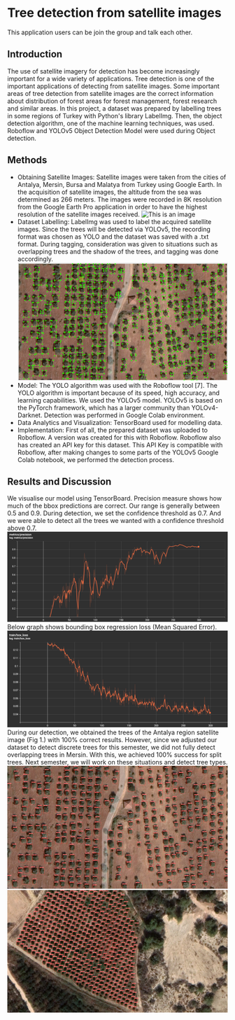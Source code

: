 # Tree detection from satellite images

This application users can be join the group and talk each other.

## Introduction

The use of satellite imagery for detection has become increasingly important for a wide variety of applications. Tree detection is one of the important applications of detecting from satellite images. Some important areas of tree detection from satellite images are the correct information about distribution of forest areas for forest management, forest research and similar areas.
In this project, a dataset was prepared by labelling trees in some regions of Turkey with Python's library LabelImg. Then, the object detection algorithm, one of the machine learning techniques, was used. Roboflow and YOLOv5 Object Detection Model were used during Object detection.

## Methods

 - Obtaining Satellite Images: Satellite images were taken from the cities of Antalya, Mersin, Bursa and Malatya from Turkey using Google Earth. In the acquisition of satellite images, the altitude from the sea was determined as 266 meters. The images were recorded in 8K resolution from the Google Earth Pro application in order to have the highest resolution of the satellite images received.
![This is an image](/images/antalya.png)
 - Dataset Labelling: LabelImg was used to label the acquired satellite images. Since the trees will be detected via YOLOv5, the recording format was chosen as YOLO and the dataset was saved with a .txt format.
During tagging, consideration was given to situations such as overlapping trees and the shadow of the trees, and tagging was done accordingly.
![This is an image](/images/antalya_labeled.png)
 - Model: The YOLO algorithm was used with the Roboflow tool [7]. The YOLO algorithm is important because of its speed, high accuracy, and learning capabilities. We used the YOLOv5 model. YOLOv5 is based on the PyTorch framework, which has a larger community than YOLOv4-Darknet. Detection was performed in Google Colab environment.
 - Data Analytics and Visualization: TensorBoard used for modelling data.  
 - Implementation: First of all, the prepared dataset was uploaded to Roboflow. A version was created for this with Roboflow. Roboflow also has created an API key for this dataset. This API Key is compatible with Roboflow, after making changes to some parts of the YOLOv5 Google Colab notebook, we performed the detection process.

## Results and Discussion

We visualise our model using TensorBoard. Precision measure shows how much of the bbox predictions are correct. Our range is generally between 0.5 and 0.9. During detection, we set the confidence threshold as 0.7. And we were able to detect all the trees we wanted with a confidence threshold above 0.7.
![This is an image](/images/precision_result_tenserboard.png)
Below graph shows bounding box regression loss (Mean Squared Error).
![This is an image](/images/bounding_box_regression_loss.png)
During our detection, we obtained the trees of the Antalya region satellite image (Fig 1.) with 100% correct results. However, since we adjusted our dataset to detect discrete trees for this semester, we did not fully detect overlapping trees in Mersin. With this, we achieved 100% success for split trees. Next semester, we will work on these situations and detect tree types.
![This is an image](/images/detection_from_antalya.png)
![This is an image](/images/detection_from_mersin.png)


